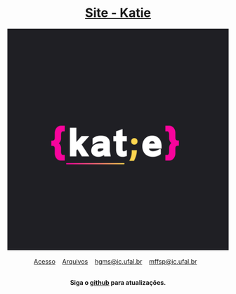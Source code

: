 <div align="center">
	<h1>
	<a href = "https://sites.google.com/ic.ufal.br/katie/">
	 Site - Katie
	</a> 
	</h1>
</div>
<div align="center">
	<a href="https://sites.google.com/ic.ufal.br/katie/"><img width="640px" src="resources/img/KATIE.png"></a>
<br>
</div>

<p align="center">
	<a href="https://sites.google.com/u/0/s/1UZgxTVBrLxJYyQ9kfKSX2v95Bblq0m2Q/p/1L-r-tQ0We_ZcxukfhNN4ZCbPuiZl2kYl/edit?authuser=0&usp=edit_published_site">Acesso</a>&nbsp;&nbsp;&nbsp;
	<a href="https://github.com/mffdsp/site-katie/tree/master/resources/img">Arquivos</a>&nbsp;&nbsp;&nbsp;
	<a href="mailto:hgms@ic.ufal.br" >hgms@ic.ufal.br</a>&nbsp;&nbsp;&nbsp;
	<a href="mailto:mffsp@ic.ufal.br" >mffsp@ic.ufal.br</a>&nbsp;&nbsp;&nbsp;
	
	
</p>

<br>

<div align="center">
	<b>Siga o <a href="https://github.com/mffdsp/site-katie"> github</a> para atualizações.</b>
</div>
